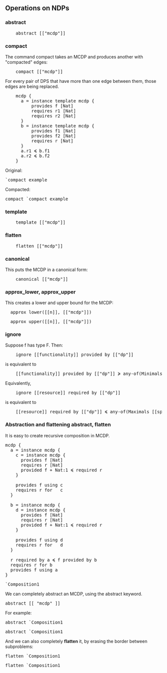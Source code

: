 

## Operations on NDPs


### <k>abstract</k>

<pre class='mcdp'>
    abstract [["mcdp"]]
</pre>


### <k>compact</k>

The command <k>compact</k> takes an MCDP and produces another with "compacted" edges:

<pre class='mcdp'>
    compact [["mcdp"]]
</pre>


For every pair of DPS that have more than one edge between them,
those edges are being replaced.

<pre class='mcdp' id='compact_example'>
    mcdp {
      a = instance template mcdp {
          provides f [Nat]
          requires r1 [Nat]
          requires r2 [Nat]
      }
      b = instance template mcdp {
          provides f1 [Nat]
          provides f2 [Nat]
          requires r [Nat]
      }
      a.r1 ≼ b.f1
      a.r2 ≼ b.f2
    }
</pre>

Original:

<pre class='ndp_graph_expand'>`compact_example</pre>

Compacted:

<pre class='ndp_graph_expand'>compact `compact_example</pre>

### <k>template</k>

<pre class='mcdp'>
    template [["mcdp"]]
</pre>


### <k>flatten</k>

<pre class='mcdp'>
    flatten [["mcdp"]]
</pre>


### <k>canonical</k>

This puts the MCDP in a canonical form:

<pre class='mcdp'>
    canonical [["mcdp"]]
</pre>



### <k>approx_lower</k>, <k>approx_upper</k>

This creates a lower and upper bound for the MCDP:

<pre class='mcdp'>
  approx_lower([[n]], [["mcdp"]])
</pre>

<pre class='mcdp'>
  approx_upper([[n]], [["mcdp"]])
</pre>



### <k>ignore</k>


Suppose f has type F. Then:

<pre class='mcdp_statements'>
    ignore [[functionality]] provided by [["dp"]]
</pre>

is equivalent to

<pre class='mcdp_statements'>
    [[functionality]] provided by [["dp"]] ≽ any-of(Minimals [[space]])
</pre>

Equivalently,

<pre class='mcdp_statements'>
    ignore [[resource]] required by [["dp"]]
</pre>

is equivalent to

<pre class='mcdp_statements'>
    [[resource]] required by [["dp"]] ≼ any-of(Maximals [[space]])
</pre>


### Abstraction and flattening <k>abstract</k>,  <k>flatten</k>

It is easy to create recursive composition in MCDP.

<pre class='mcdp' id='Composition1' label='Composition1.mcdp'>
mcdp {
  a = instance mcdp {
    c = instance mcdp {
      provides f [Nat]
      requires r [Nat]
      provided f + Nat:1 ≼ required r
    }

    provides f using c
    requires r for   c
  }

  b = instance mcdp {
    d = instance mcdp {
      provides f [Nat]
      requires r [Nat]
      provided f + Nat:1 ≼ required r
    }

    provides f using d
    requires r for   d
  }

  r required by a ≼ f provided by b
  requires r for b
  provides f using a
}
</pre>

<pre class='ndp_graph_expand'>`Composition1</pre>


We can completely abstract an MCDP, using the <k>abstract</k> keyword.

<pre class='mcdp'>abstract [[ "mcdp" ]]</pre>

For example:

<pre class='mcdp'>abstract `Composition1</pre>

<pre class='ndp_graph_expand'>abstract `Composition1</pre>

And we can also completely **flatten** it, by erasing the border between subproblems:


<pre class='mcdp'>flatten `Composition1</pre>

<pre class='ndp_graph_expand'>flatten `Composition1</pre>
